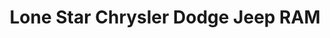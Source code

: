 ---
title: "Lone Star Chrysler Dodge Jeep RAM"
url: /san-antonio/lone-star-chrysler-dodge-jeep-ram/
shop: car
---